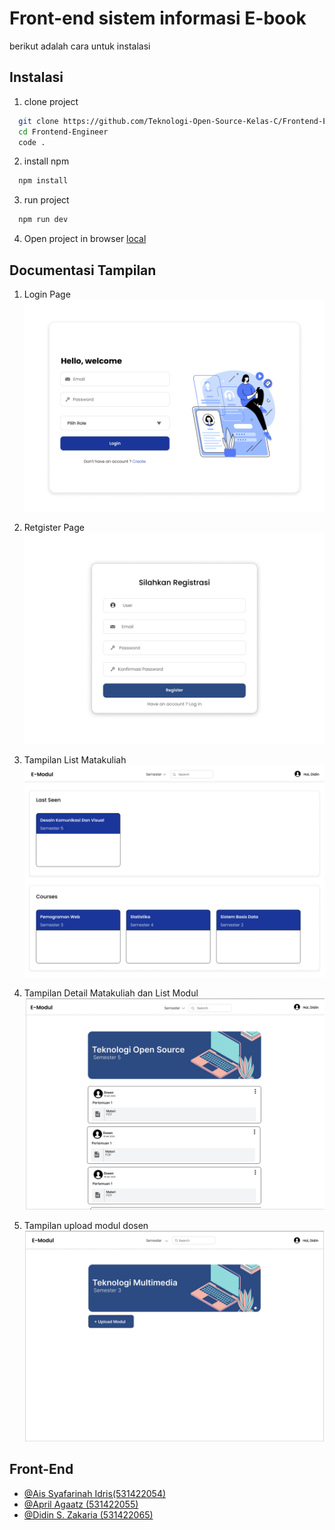 
# Front-end sistem informasi E-book

berikut adalah cara untuk instalasi


## Instalasi
1. clone project
```bash
  git clone https://github.com/Teknologi-Open-Source-Kelas-C/Frontend-Engineer.git
  cd Frontend-Engineer
  code .
```
2. install npm
```bash
  npm install
```
3. run project
```bash
  npm run dev
```
4. Open project in browser
[local](https://localhost:3000)





## Documentasi Tampilan
1. Login Page
![Login Page](https://raw.githubusercontent.com/Teknologi-Open-Source-Kelas-C/UI-UX/refs/heads/UI-mahasiswa/Tampilan%20Login.jpg)

2. Retgister Page
![Login Page](https://github.com/Teknologi-Open-Source-Kelas-C/UI-UX/blob/UI-mahasiswa/Tampilan%20Registrasi.jpg?raw=true)

3. Tampilan List Matakuliah
![Login Page](https://github.com/Teknologi-Open-Source-Kelas-C/UI-UX/blob/UI-mahasiswa/Home%20Page%20Mahasiswa.jpg?raw=true)

4. Tampilan Detail Matakuliah dan List Modul
![Login Page](https://github.com/Teknologi-Open-Source-Kelas-C/UI-UX/blob/UI-mahasiswa/Tampilan%20lihat%20modul%20mahasiswa.jpg?raw=true)

5. Tampilan upload modul dosen
![Login Page](https://raw.githubusercontent.com/Teknologi-Open-Source-Kelas-C/UI-UX/refs/heads/uiuxAdminDosen/Tampilan%20upload%20dosen%201.png)



## Front-End

- [@Ais Syafarinah Idris(531422054)](https://github.com/aissyaff)
- [@April Agaatz (531422055)](https://github.com/aprilagtsz)
- [@Didin S. Zakaria (531422065)](https://github.com/Didinzz)

